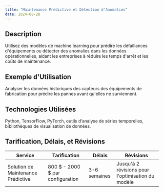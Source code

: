```yaml
---
title: "Maintenance Prédictive et Détection d'Anomalies"
date: 2024-08-28
---
```


## Description
Utilisez des modèles de machine learning pour prédire les défaillances d'équipements ou détecter des anomalies dans les données opérationnelles, aidant les entreprises à réduire les temps d'arrêt et les coûts de maintenance.

## Exemple d'Utilisation
Analyser les données historiques des capteurs des équipements de fabrication pour prédire les pannes avant qu'elles ne surviennent.

## Technologies Utilisées
Python, TensorFlow, PyTorch, outils d'analyse de séries temporelles, bibliothèques de visualisation de données.

## Tarification, Délais, et Révisions

| Service                          | Tarification            | Délais     | Révisions                                  |
|----------------------------------|-------------------------|------------|---------------------------------------------|
| Solution de Maintenance Prédictive | 800 $ - 2000 $ par configuration | 3-6 semaines | Jusqu'à 2 révisions pour l'optimisation du modèle |
